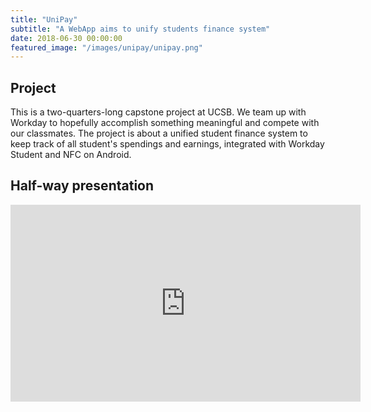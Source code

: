 ```yaml
---
title: "UniPay"
subtitle: "A WebApp aims to unify students finance system"
date: 2018-06-30 00:00:00
featured_image: "/images/unipay/unipay.png"
---
```


## Project

This is a two-quarters-long capstone project at UCSB. We team up with Workday to hopefully accomplish something meaningful and compete with our classmates. The project is about a unified student finance system to keep track of all student's spendings and earnings, integrated with Workday Student and NFC on Android.

## Half-way presentation

<iframe width="560" height="315" src="https://www.youtube.com/embed/NQD3uD1UD20" frameborder="0" allow="accelerometer; autoplay; encrypted-media; gyroscope; picture-in-picture" allowfullscreen></iframe>
